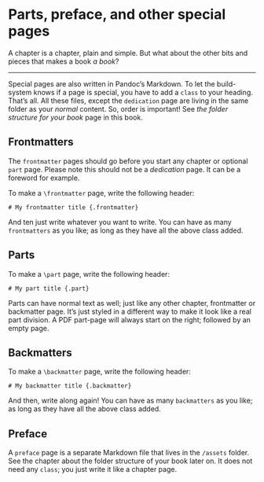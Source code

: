 # Parts, preface, and other special pages

A chapter is a chapter, plain and simple. But what about the other bits and pieces that makes a book *a book*?

---

Special pages are also written in Pandoc’s Markdown. To let the build-system knows if a page is special, you have to add a `class` to your heading. That’s all. All these files, except the `dedication` page are living in the same folder as your *normal* content. So, order is important! See *the folder structure for your book* page in this book.

## Frontmatters

The `frontmatter` pages should go before you start any chapter or optional `part` page. Please note this should not be a *dedication* page. It can be a foreword for example.

To make a `\frontmatter` page, write the following header:

	# My frontmatter title {.frontmatter}

And ten just write whatever you want to write. You can have as many `frontmatters` as you like; as long as they have all the above class added.

## Parts

To make a `\part` page, write the following header:

	# My part title {.part}
	
Parts can have normal text as well; just like any other chapter, frontmatter or backmatter page. It’s just styled in a different way to make it look like a real part division. A PDF part-page will always start on the right; followed by an empty page.

## Backmatters

To make a `\backmatter` page, write the following header:

	# My backmatter title {.backmatter}

And then, write along again! You can have as many `backmatters` as you like; as long as they have all the above class added.

## Preface

A `preface` page is a separate Markdown file that lives in the `/assets` folder. See the chapter about the folder structure of your book later on. It does not need any `class`; you just write it like a chapter page.

